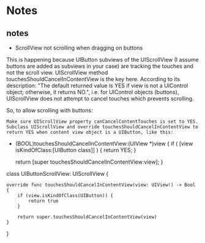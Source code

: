 # Notes
notes
----------------------------------------------------------------------------------

* ScrollView not scrolling when dragging on buttons

This is happening because UIButton subviews of the UIScrollView (I assume buttons are added as subviews in your case) are tracking the touches and not the scroll view. UIScrollView method touchesShouldCancelInContentView is the key here. According to its description: "The default returned value is YES if view is not a UIControl object; otherwise, it returns NO.", i.e. for UIControl objects (buttons), UIScrollView does not attempt to cancel touches which prevents scrolling.

So, to allow scrolling with buttons:

    Make sure UIScrollView property canCancelContentTouches is set to YES.
    Subclass UIScrollView and override touchesShouldCancelInContentView to return YES when content view object is a UIButton, like this:

- (BOOL)touchesShouldCancelInContentView:(UIView *)view
{
    if ( [view isKindOfClass:[UIButton class]] ) {
        return YES;
    }

    return [super touchesShouldCancelInContentView:view];
}

class UIButtonScrollView: UIScrollView {

    override func touchesShouldCancelInContentView(view: UIView!) -> Bool {
        if (view.isKindOfClass(UIButton)) {
            return true
        }

        return super.touchesShouldCancelInContentView(view)
    }
}
